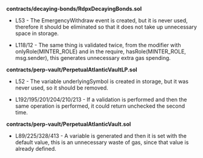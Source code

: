 **contracts/decaying-bonds/RdpxDecayingBonds.sol**
- L53 - The EmergencyWithdraw event is created, but it is never used, therefore it should be eliminated so that it does not take up unnecessary space in storage.

- L118/12 - The same thing is validated twice, from the modifier with onlyRole(MINTER_ROLE) and in the require, hasRole(MINTER_ROLE, msg.sender), this generates unnecessary extra gas spending.


**contracts/perp-vault/PerpetualAtlanticVaultLP.sol**
- L52 - The variable underlyingSymbol is created in storage, but it was never used, so it should be removed.

- L192/195/201/204/210/213 - If a validation is performed and then the same operation is performed, it could return unchecked the second time.


**contracts/perp-vault/PerpetualAtlanticVault.sol**
- L89/225/328/413 - A variable is generated and then it is set with the default value, this is an unnecessary waste of gas, since that value is already defined.
